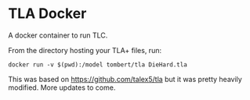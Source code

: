 # TLA Docker
A docker container to run TLC. 

From the directory hosting your TLA+ files, run: 

```
docker run -v $(pwd):/model tombert/tla DieHard.tla
```

This was based on https://github.com/talex5/tla but it was pretty heavily modified. More updates to come. 
